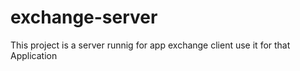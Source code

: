 # exchange-server
This project is a  server runnig for app exchange client
use it for that Application

